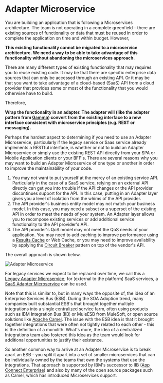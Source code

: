 # Adapter Microservice

You are building an application that is following a Microservices architecture.  The team is not operating in a complete greenfield - there are existing sources of functionality or data that must be reused in order to complete the application on time and within budget.  However,

**This existing functionality cannot be migrated to a microservice architecture. We need a way to be able to take advantage of this functionality without abandoning the microservices approach.**

There are many different types of existing functionality that may requires you to reuse existing code.  It may be that there are specific enterprise data sources that can only be accessed through an existing API.  Or it may be that you want to take advantage of a cloud-based (SaaS) API from a cloud provider that provides some or most of the functionality that you would otherwise have to build.

Therefore,

**Wrap the functionality in an adapter. The adapter will (like the adapter pattern from [Gamma](https://www.amazon.com/Design-Patterns-Elements-Reusable-Object-Oriented/dp/0201633612)) convert from the existing interface to a new interface consistent with microservice principles (e.g. REST or messaging).**

Perhaps the hardest aspect to determining if you need to use an Adapter Microservice, particularly if the legacy service or Saas service already implements a RESTful interface, is whether or not to build an Adapter Microservice or simply use the existing REST API directly from your SPA or Mobile Application clients or your BFF's.  There are several reasons why you may want to build an Adapter Microservice of one type or another in order to improve the maintainability of your code.

1. You may not want to put yourself at the mercy of an existing service API.  Particularly in the case of a SaaS service, relying on an external API directly can get you into trouble if the API changes or the API provider discontinues support for the API.  In this case, putting in an Adapter layer gives you a level of isolation from the whims of the API provider.
2. The API provider's business entity model may not match your business model.  In this case, you may need a subset or a superset of the existing API in order to meet the needs of your system.  An Adapter layer allows you to recompose existing services or add additional service functionality to the API provider's API.
3. The API provider's QoS model may not meet the QoS needs of your application.  You may need to add caching to improve performance using a [Results Cache](../Cloud-Native-Architecture/Results-Cache.md) or Web Cache, or you may need to improve availability by applying the [Circuit Breaker](Circuit-Breaker.md) pattern on top of the vendor's API.

The overall approach is shown below.

![Adapter Microservice](../assets/AdapterMicroservices.png)

For legacy services we expect to be replaced over time, we call this a [Legacy Adapter Microservice](Legacy-Adapter-Microservice.md); for (external to the platform) SaaS services, a [SaaS Adapter Microservice](SaasAdapterMicroservice.md) can be used.

Note that this is similar to, but in many ways the opposite of, the idea of an Enterprise Services Bus (ESB).  During the SOA Adoption trend, many companies built substantial ESB's that brought together multiple integrations into a single centralized service farm, often using products such as IBM Integration Bus (IIB) or MuleESB from MuleSoft, or open source solutions like [Apache Camel](https://camel.apache.org/).  The issue with the ESB idea is that it brought together integrations that were often not tightly related to each other - this is the definition of a monolith.  What's more, the idea of a centralized Integrations team also fostered this idea as the team would look for additional opportunities to justify their existence.

So another common way to arrive at an Adapter Microservice is to break apart an ESB - you split it apart into a set of smaller microservices that can be individually owned by the teams that own the systems that use the integrations.  That approach is supported by IBM's successor to IIB ([App Connect Enterprise](https://www.ibm.com/support/knowledgecenter/en/SSTTDS_11.0.0/com.ibm.ace.home.doc/help_home.htm)) and also by many of the open source packages such as Camel, which has introduced Microservices support.  
